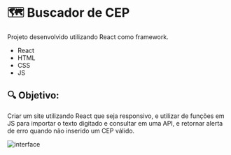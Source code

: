 
# 🗺 Buscador de CEP

Projeto desenvolvido utilizando React como framework.

- React
- HTML
- CSS
- JS

## 🔍 Objetivo:

Criar um site utilizando React que seja responsivo, e utilizar de funções em JS para importar o texto digitado e consultar em uma API, e retornar alerta de erro quando não inserido um CEP válido.

![interface](https://media.giphy.com/media/1sWHamNt0JWc4X0Pwd/giphy.gif)
